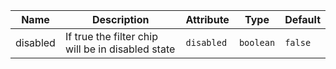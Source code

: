 | Name                                                                                                 | Description                                       | Attribute  | Type      | Default |
| ---------------------------------------------------------------------------------------------------- | ------------------------------------------------- | ---------- | --------- | ------- |
| <div className="Api__Table"> <div>disabled</div> <div className="Api__Table Docs__Tags"></div></div> | If true the filter chip will be in disabled state | `disabled` | `boolean` | `false` |
